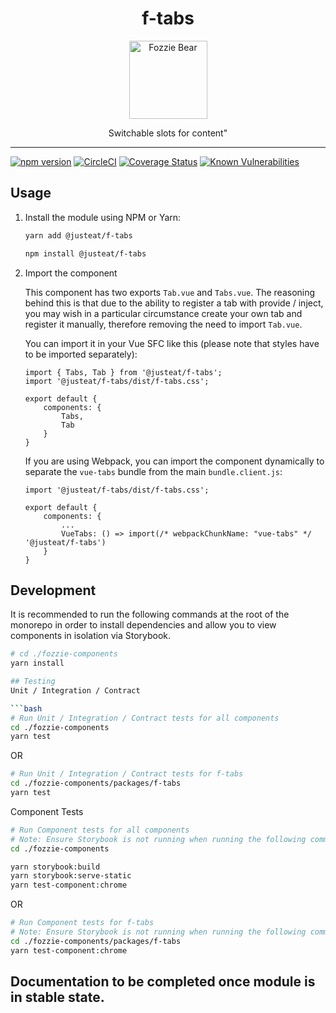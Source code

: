
<div align="center">
  <h1>f-tabs</h1>

  <img width="125" alt="Fozzie Bear" src="../../bear.png" />

  <p>Switchable slots for content&#34;</p>
</div>

---

[![npm version](https://badge.fury.io/js/%40justeat%2Ff-tabs.svg)](https://badge.fury.io/js/%40justeat%2Ff-tabs)
[![CircleCI](https://circleci.com/gh/justeat/fozzie-components.svg?style=svg)](https://circleci.com/gh/justeat/workflows/fozzie-components)
[![Coverage Status](https://coveralls.io/repos/github/justeat/f-tabs/badge.svg)](https://coveralls.io/github/justeat/f-tabs)
[![Known Vulnerabilities](https://snyk.io/test/github/justeat/f-tabs/badge.svg?targetFile=package.json)](https://snyk.io/test/github/justeat/f-tabs?targetFile=package.json)


## Usage

1.  Install the module using NPM or Yarn:

    ```bash
    yarn add @justeat/f-tabs
    ```

    ```bash
    npm install @justeat/f-tabs
    ```

2.  Import the component

    This component has two exports `Tab.vue` and `Tabs.vue`. The reasoning behind this is that due to the ability to
    register a tab with provide / inject, you may wish in a particular circumstance create your own tab and register
    it manually, therefore removing the need to import `Tab.vue`.

    You can import it in your Vue SFC like this (please note that styles have to be imported separately):

    ```
    import { Tabs, Tab } from '@justeat/f-tabs';
    import '@justeat/f-tabs/dist/f-tabs.css';

    export default {
        components: {
            Tabs,
            Tab
        }
    }
    ```

    If you are using Webpack, you can import the component dynamically to separate the `vue-tabs` bundle from the main `bundle.client.js`:

    ```
    import '@justeat/f-tabs/dist/f-tabs.css';

    export default {
        components: {
            ...
            VueTabs: () => import(/* webpackChunkName: "vue-tabs" */ '@justeat/f-tabs')
        }
    }

    ```

## Development
It is recommended to run the following commands at the root of the monorepo in order to install dependencies and allow you to view components in isolation via Storybook.

```bash
# cd ./fozzie-components
yarn install

## Testing
Unit / Integration / Contract

```bash
# Run Unit / Integration / Contract tests for all components
cd ./fozzie-components
yarn test
```

OR

```bash
# Run Unit / Integration / Contract tests for f-tabs
cd ./fozzie-components/packages/f-tabs
yarn test
```

Component Tests
```bash
# Run Component tests for all components
# Note: Ensure Storybook is not running when running the following commands
cd ./fozzie-components

yarn storybook:build
yarn storybook:serve-static
yarn test-component:chrome
```

OR

```bash
# Run Component tests for f-tabs
# Note: Ensure Storybook is not running when running the following commands
cd ./fozzie-components/packages/f-tabs
yarn test-component:chrome
```
## Documentation to be completed once module is in stable state.
